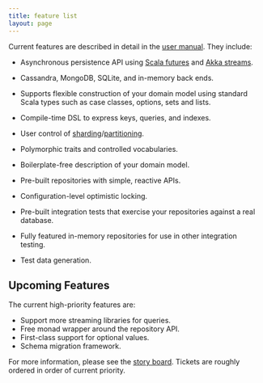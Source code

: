 ```yaml
---
title: feature list
layout: page
---
```


Current features are described in detail in the [user
manual](manual). They include:

- Asynchronous persistence API using [Scala
  futures](http://docs.scala-lang.org/overviews/core/futures.html) and
  [Akka
  streams](http://doc.akka.io/docs/akka/current/scala/stream/index.html).
- Cassandra, MongoDB, SQLite, and in-memory back ends.

- Supports flexible construction of your domain model using standard
  Scala types such as case classes, options, sets and lists.
- Compile-time DSL to express keys, queries, and indexes.
- User control of [sharding](https://docs.mongodb.com/manual/sharding/#shard-keys)/[partitioning](https://docs.datastax.com/en/cql/3.1/cql/cql_reference/refCompositePk.html).
- Polymorphic traits and controlled vocabularies.
- Boilerplate-free description of your domain model.

- Pre-built repositories with simple, reactive APIs.
- Configuration-level optimistic locking.
- Pre-built integration tests that exercise your repositories
  against a real database.
- Fully featured in-memory repositories for use in other integration
  testing.
- Test data generation.

## Upcoming Features

The current high-priority features are:

- Support more streaming libraries for queries.
- Free monad wrapper around the repository API.
- First-class support for optional values.
- Schema migration framework.

For more information, please see the [story
board](https://www.pivotaltracker.com/n/projects/1231978). Tickets are
roughly ordered in order of current priority.
